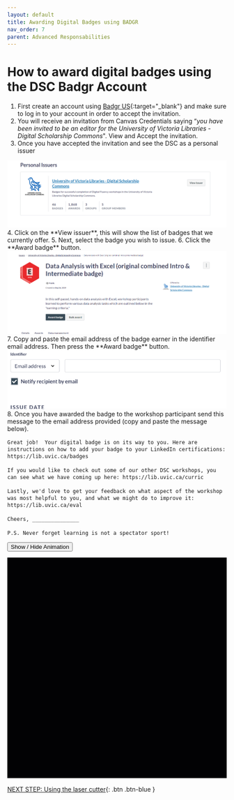 ```yaml
---
layout: default
title: Awarding Digital Badges using BADGR
nav_order: 7
parent: Advanced Responsabilities
---
```


# How to award digital badges using the DSC Badgr Account
1. First create an account using [Badgr US](https://badgr.com/auth/login){:target="_blank"}  and make sure to log in to your account in order to accept the invitation.
2. You will receive an invitation from Canvas Credentials saying “_you have been invited to be an editor for the University of Victoria Libraries -Digital Scholarship Commons_". View and Accept the invitation.
3. Once you have accepted the invitation and see the DSC as a personal issuer
<img src="images/issuer.png">
4. Click on the **View issuer**, this will show the list of badges that we currently offer.
5. Next, select the badge you wish to issue.
6. Click the **Award badge** button.
   <img src="images/badge-award.png">
7. Copy and paste the email address of the badge earner in the identifier email address. Then press the **Award badge** button.
 <img src="images/email.png">  
8. Once you have awarded the badge to the workshop participant send this message to the email address provided (copy and paste the message below).

```
Great job!  Your digital badge is on its way to you. Here are instructions on how to add your badge to your LinkedIn certifications: https://lib.uvic.ca/badges

If you would like to check out some of our other DSC workshops, you can see what we have coming up here: https://lib.uvic.ca/curric

Lastly, we'd love to get your feedback on what aspect of the workshop was most helpful to you, and what we might do to improve it: https://lib.uvic.ca/eval

Cheers, _______________

P.S. Never forget learning is not a spectator sport!
```
  <button onclick="toggle('gif1')">Show / Hide Animation </button>
<div id="gif1">
      <img src="images/badgr-digital-badges.gif">
      </div>

 <script>  

    function toggle(input) {
        var x = document.getElementById(input);
        if (x.style.display === "none") {
            x.style.display = "block";
        } else {
            x.style.display = "none";
        }
    }
</script>

[NEXT STEP: Using the laser cutter](additional-resources.html){: .btn .btn-blue }
